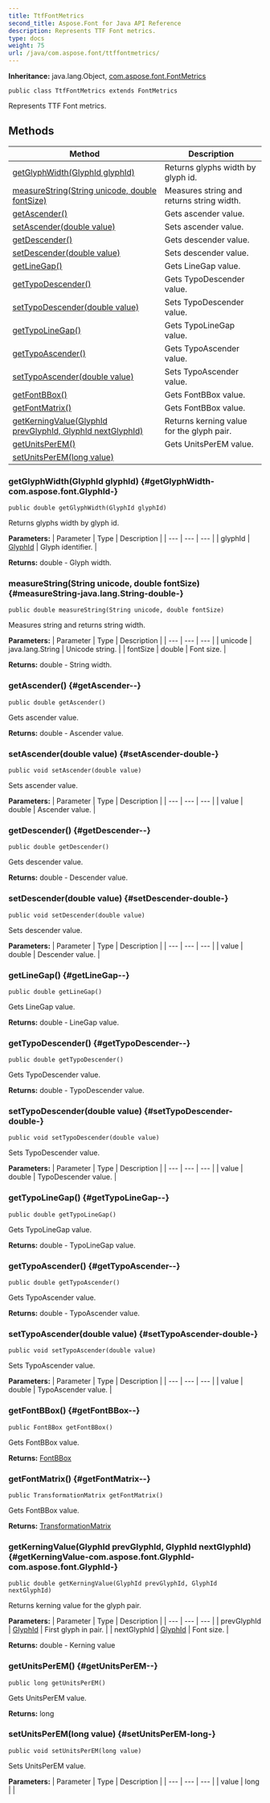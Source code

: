 ```yaml
---
title: TtfFontMetrics
second_title: Aspose.Font for Java API Reference
description: Represents TTF Font metrics.
type: docs
weight: 75
url: /java/com.aspose.font/ttffontmetrics/
---
```

**Inheritance:**
java.lang.Object, [com.aspose.font.FontMetrics](../../com.aspose.font/fontmetrics)
```
public class TtfFontMetrics extends FontMetrics
```

Represents TTF Font metrics.
## Methods

| Method | Description |
| --- | --- |
| [getGlyphWidth(GlyphId glyphId)](#getGlyphWidth-com.aspose.font.GlyphId-) | Returns glyphs width by glyph id. |
| [measureString(String unicode, double fontSize)](#measureString-java.lang.String-double-) | Measures string and returns string width. |
| [getAscender()](#getAscender--) | Gets ascender value. |
| [setAscender(double value)](#setAscender-double-) | Sets ascender value. |
| [getDescender()](#getDescender--) | Gets descender value. |
| [setDescender(double value)](#setDescender-double-) | Sets descender value. |
| [getLineGap()](#getLineGap--) | Gets LineGap value. |
| [getTypoDescender()](#getTypoDescender--) | Gets TypoDescender value. |
| [setTypoDescender(double value)](#setTypoDescender-double-) | Sets TypoDescender value. |
| [getTypoLineGap()](#getTypoLineGap--) | Gets TypoLineGap value. |
| [getTypoAscender()](#getTypoAscender--) | Gets TypoAscender value. |
| [setTypoAscender(double value)](#setTypoAscender-double-) | Sets TypoAscender value. |
| [getFontBBox()](#getFontBBox--) | Gets FontBBox value. |
| [getFontMatrix()](#getFontMatrix--) | Gets FontBBox value. |
| [getKerningValue(GlyphId prevGlyphId, GlyphId nextGlyphId)](#getKerningValue-com.aspose.font.GlyphId-com.aspose.font.GlyphId-) | Returns kerning value for the glyph pair. |
| [getUnitsPerEM()](#getUnitsPerEM--) | Gets UnitsPerEM value. |
| [setUnitsPerEM(long value)](#setUnitsPerEM-long-) |  |
### getGlyphWidth(GlyphId glyphId) {#getGlyphWidth-com.aspose.font.GlyphId-}
```
public double getGlyphWidth(GlyphId glyphId)
```


Returns glyphs width by glyph id.

**Parameters:**
| Parameter | Type | Description |
| --- | --- | --- |
| glyphId | [GlyphId](../../com.aspose.font/glyphid) | Glyph identifier. |

**Returns:**
double - Glyph width.
### measureString(String unicode, double fontSize) {#measureString-java.lang.String-double-}
```
public double measureString(String unicode, double fontSize)
```


Measures string and returns string width.

**Parameters:**
| Parameter | Type | Description |
| --- | --- | --- |
| unicode | java.lang.String | Unicode string. |
| fontSize | double | Font size. |

**Returns:**
double - String width.
### getAscender() {#getAscender--}
```
public double getAscender()
```


Gets ascender value.

**Returns:**
double - Ascender value.
### setAscender(double value) {#setAscender-double-}
```
public void setAscender(double value)
```


Sets ascender value.

**Parameters:**
| Parameter | Type | Description |
| --- | --- | --- |
| value | double | Ascender value. |

### getDescender() {#getDescender--}
```
public double getDescender()
```


Gets descender value.

**Returns:**
double - Descender value.
### setDescender(double value) {#setDescender-double-}
```
public void setDescender(double value)
```


Sets descender value.

**Parameters:**
| Parameter | Type | Description |
| --- | --- | --- |
| value | double | Descender value. |

### getLineGap() {#getLineGap--}
```
public double getLineGap()
```


Gets LineGap value.

**Returns:**
double - LineGap value.
### getTypoDescender() {#getTypoDescender--}
```
public double getTypoDescender()
```


Gets TypoDescender value.

**Returns:**
double - TypoDescender value.
### setTypoDescender(double value) {#setTypoDescender-double-}
```
public void setTypoDescender(double value)
```


Sets TypoDescender value.

**Parameters:**
| Parameter | Type | Description |
| --- | --- | --- |
| value | double | TypoDescender value. |

### getTypoLineGap() {#getTypoLineGap--}
```
public double getTypoLineGap()
```


Gets TypoLineGap value.

**Returns:**
double - TypoLineGap value.
### getTypoAscender() {#getTypoAscender--}
```
public double getTypoAscender()
```


Gets TypoAscender value.

**Returns:**
double - TypoAscender value.
### setTypoAscender(double value) {#setTypoAscender-double-}
```
public void setTypoAscender(double value)
```


Sets TypoAscender value.

**Parameters:**
| Parameter | Type | Description |
| --- | --- | --- |
| value | double | TypoAscender value. |

### getFontBBox() {#getFontBBox--}
```
public FontBBox getFontBBox()
```


Gets FontBBox value.

**Returns:**
[FontBBox](../../com.aspose.font/fontbbox)
### getFontMatrix() {#getFontMatrix--}
```
public TransformationMatrix getFontMatrix()
```


Gets FontBBox value.

**Returns:**
[TransformationMatrix](../../com.aspose.font/transformationmatrix)
### getKerningValue(GlyphId prevGlyphId, GlyphId nextGlyphId) {#getKerningValue-com.aspose.font.GlyphId-com.aspose.font.GlyphId-}
```
public double getKerningValue(GlyphId prevGlyphId, GlyphId nextGlyphId)
```


Returns kerning value for the glyph pair.

**Parameters:**
| Parameter | Type | Description |
| --- | --- | --- |
| prevGlyphId | [GlyphId](../../com.aspose.font/glyphid) | First glyph in pair. |
| nextGlyphId | [GlyphId](../../com.aspose.font/glyphid) | Font size. |

**Returns:**
double - Kerning value
### getUnitsPerEM() {#getUnitsPerEM--}
```
public long getUnitsPerEM()
```


Gets UnitsPerEM value.

**Returns:**
long
### setUnitsPerEM(long value) {#setUnitsPerEM-long-}
```
public void setUnitsPerEM(long value)
```


Sets UnitsPerEM value.

**Parameters:**
| Parameter | Type | Description |
| --- | --- | --- |
| value | long |  |

